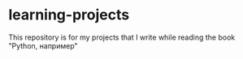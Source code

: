 # learning-projects
This repository is for my projects that I write while reading the book "Python, например"
